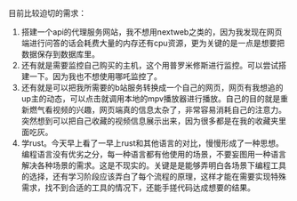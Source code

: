 目前比较迫切的需求：
1. 搭建一个api的代理服务网站，我不想用nextweb之类的，因为我发现在网页端进行问答的话会耗费大量的内存还有cpu资源，更为关键的是一点是想要把数据保存到数据库里。
2. 还有就是需要监控自己购买的主机，这个用普罗米修斯进行监控。可以尝试搭建一下。因为我也不想使用哪吒监控了。
3. 还有就是可以把我所需要的b站服务转换成一个自己的网页，网页有我想追的up主的动态，可以点击就调用本地的mpv播放器进行播放。自己的目的就是重新燃气看视频的兴趣，网页端真的信息太杂了，非常容易消耗自己的注意力。突然想到可以把自己收藏的视频信息展示出来，因为很多都是在我的收藏夹里面吃灰。
4. 学rust。今天早上看了一早上rust和其他语言的对比，慢慢形成了一种思想。编程语言没有优劣之分，每一种语言都有他使用的场景，不要妄图用一种语言解决各种场景的需求。这是不现实的。关键是是能够弄明白各场景下编程工具的选择，还有学习阶段应该弄白了每个流程的原理，这样才能在需要实现特殊需求，找不到合适的工具的情况下，还能手搓代码达成想要的结果。